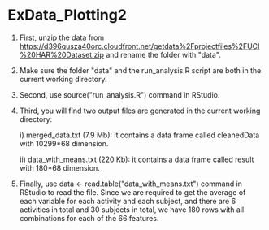 ExData_Plotting2
================


1. First, unzip the data from https://d396qusza40orc.cloudfront.net/getdata%2Fprojectfiles%2FUCI%20HAR%20Dataset.zip and rename the folder with "data".

2. Make sure the folder "data" and the run_analysis.R script are both in the current working directory.

3. Second, use source("run_analysis.R") command in RStudio.

4. Third, you will find two output files are generated in the current working directory:
      
      i)   merged_data.txt (7.9 Mb): it contains a data frame called cleanedData with 10299*68 dimension.
      
      ii)  data_with_means.txt (220 Kb): it contains a data frame called result with 180*68 dimension.

5. Finally, use data <- read.table("data_with_means.txt") command in RStudio to read the file. Since we are required to get the average of each variable for each activity and each subject, and there are 6 activities in total and 30 subjects in total, we have 180 rows with all combinations for each of the 66 features.
